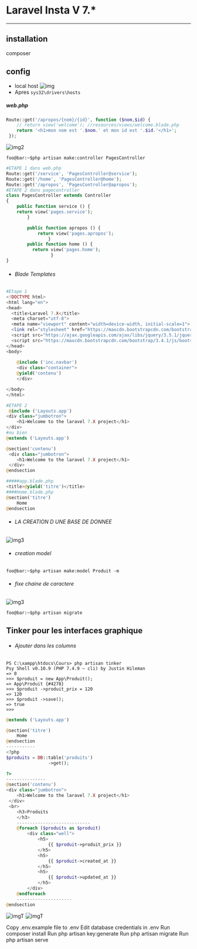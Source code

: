 # Laravel Insta V 7.*
---------------------
## installation
 composer
## config
 - local host 
  ![img](config1.JPG)
 - Apres 
    ``` sys32\drivers\hosts ```
##### web.php
``` PHP
Route::get('/apropos/{nom}/{id}', function ($nom,$id) {
    // return view('welcome'); //resources/views/welcome.blade.php
    return '<h1>mon nom est '.$nom.' et mon id est '.$id.'</h1>';
 });
```
![img2](Ajouter_des_pages_manuelle.JPG)


``` console
foo@bar:~$php artisan make:controller PagesController
```
``` PHP
#ETAPE 1 dans web.php
Route::get('/service', 'PagesController@service');
Route::get('/home', 'PagesController@home');
Route::get('/apropos', 'PagesController@apropos');
#ETAPE 2 dans pagecontroller
class PagesController extends Controller
{
    public function service () {
    return view('pages.service');
        }

        public function apropos () {
            return view('pages.apropos');
                }
        public function home () {
          return view('pages.home');
                 }                
}
```
 - ######  Blade Templates

``` PHP
#Etape 1
<!DOCTYPE html>
<html lang="en">
<head>
  <title>Laravel 7.X</title>
  <meta charset="utf-8">
  <meta name="viewport" content="width=device-width, initial-scale=1">
  <link rel="stylesheet" href="https://maxcdn.bootstrapcdn.com/bootstrap/3.4.1/css/bootstrap.min.css">
  <script src="https://ajax.googleapis.com/ajax/libs/jquery/3.5.1/jquery.min.js"></script>
  <script src="https://maxcdn.bootstrapcdn.com/bootstrap/3.4.1/js/bootstrap.min.js"></script>
</head>
<body>
  
    @include ('inc.navbar')
    <div class="container">
    @yield('contenu')
    </div>

</body>
</html>

#ETAPE 2
 @include ('Layouts.app')
<div class="jumbotron">
    <h1>Welcome to the laravel 7.X project</h1>
</div>
#ou bien
@extends ('Layouts.app')

@section('contenu')
 <div class="jumbotron">
    <h1>Welcome to the laravel 7.X project</h1>
 </div>
@endsection

#####app.blade.php
<title>@yield('titre')</title>
####Home.blade.php
@section('titre')
    Home
@endsection
```
- ###### LA CREATION D UNE BASE DE DONNEE
![img3](cree.JPG)

- ###### creation model

```console 
foo@bar:~$php artisan make:model Produit -m
```
- ###### fixe chaine de caractere
![img3](fixe.JPG)

```console 
foo@bar:~$php artisan migrate
```


## Tinker pour les interfaces graphique

- ###### Ajouter dans les columns
```console 
PS C:\xampp\htdocs\Cours> php artisan tinker       
Psy Shell v0.10.9 (PHP 7.4.9 — cli) by Justin Hileman
=> 0
>>> $produit = new App\Produit();
=> App\Produit {#4278}
>>> $produit ->produit_prix = 120
=> 120
>>> $produit ->save();
=> true
>>>
```

```PHP
@extends ('Layouts.app')

@section('titre')
    Home
@endsection
-----------
<?php
$produits = DB::table('produits')
                ->get();

?>
---------------
@section('contenu')
<div class="jumbotron">
    <h1>Welcome to the laravel 7.X project</h1>
 </div>
 <br>
    <h3>Produits
    </h3>
    ----------------------------
    @foreach ($produits as $produit)
        <div class="well">
            <h5>
                {{ $produit->produit_prix }}
            </h5>
            <h5>
                {{ $produit->created_at }}
            </h5>
            <h5>
                {{ $produit->updated_at }}
            </h5>
        </div>
    @endforeach
    ---------------------
@endsection
```


![imgT](1.JPG)   ![imgT](2.JPG)


Copy .env.example file to .env
Edit database credentials in .env
Run composer install
Run php artisan key:generate
Run php artisan migrate
Run php artisan serve